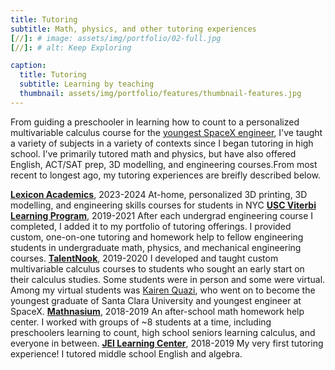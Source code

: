 ```yaml
---
title: Tutoring
subtitle: Math, physics, and other tutoring experiences
[//]: # image: assets/img/portfolio/02-full.jpg
[//]: # alt: Keep Exploring

caption:
  title: Tutoring
  subtitle: Learning by teaching
  thumbnail: assets/img/portfolio/features/thumbnail-features.jpg
---
```

From guiding a preschooler in learning how to count to a personalized multivariable calculus course for the [youngest SpaceX engineer](https://en.wikipedia.org/wiki/Kairan_Quazi), I've taught a variety of subjects in a variety of contexts since I began tutoring in high school. I've primarily tutored math and physics, but have also offered English, ACT/SAT prep, 3D modelling, and engineering courses.From most recent to longest ago, my tutoring experiences are breifly described below.

[**Lexicon Academics**](https://www.lexiconacademics.com/), 2023-2024
At-home, personalized 3D printing, 3D modelling, and engineering skills courses for students in NYC 
[**USC Viterbi Learning Program**](https://viterbiundergrad.usc.edu/viterbilearningprogram/), 2019-2021
After each undergrad engineering course I completed, I added it to my portfolio of tutoring offerings. I provided custom, one-on-one tutoring and homework help to fellow engineering students in undergraduate math, physics, and mechanical engineering courses.
[**TalentNook**](https://talentnook.com/), 2019-2020
I developed and taught custom multivariable calculus courses to students who sought an early start on their calculus studies. Some students were in person and some were virtual. Among my virtual students was [Kairen Quazi](https://en.wikipedia.org/wiki/Kairan_Quazi), who went on to become the youngest graduate of Santa Clara University and youngest engineer at SpaceX.
[**Mathnasium**](https://www.mathnasium.com/), 2018-2019
An after-school math homework help center. I worked with groups of ~8 students at a time, including preschoolers learning to count, high school seniors learning calculus, and everyone in between.
[**JEI Learning Center**](https://jeilearning.com/), 2018-2019
My very first tutoring experience! I tutored middle school English and algebra.
